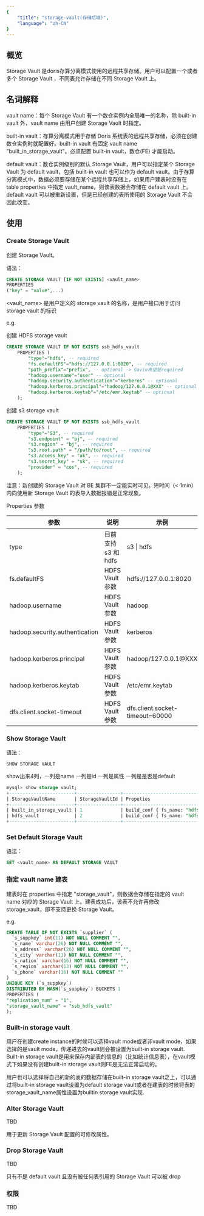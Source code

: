 ```yaml
---
{
    "title": "storage-vault(存储后端)",
    "language": "zh-CN"
}
---
```


<!--
Licensed to the Apache Software Foundation (ASF) under one
or more contributor license agreements.  See the NOTICE file
distributed with this work for additional information
regarding copyright ownership.  The ASF licenses this file
to you under the Apache License, Version 2.0 (the
"License"); you may not use this file except in compliance
with the License.  You may obtain a copy of the License at

  http://www.apache.org/licenses/LICENSE-2.0

Unless required by applicable law or agreed to in writing,
software distributed under the License is distributed on an
"AS IS" BASIS, WITHOUT WARRANTIES OR CONDITIONS OF ANY
KIND, either express or implied.  See the License for the
specific language governing permissions and limitations
under the License.
-->

## 概览

Storage Vault 是doris存算分离模式使用的远程共享存储。用户可以配置一个或者多个 Storage Vault ，不同表允许存储在不同 Storage Vault 上。

## 名词解释

vault name：每个 Storage Vault 有一个数仓实例内全局唯一的名称，除 built-in vault 外，vault name 由用户创建 Storage Vault 时指定。

built-in vault：存算分离模式用于存储 Doris 系统表的远程共享存储，必须在创建数仓实例时就配置好。built-in vault 有固定 vault name "built_in_storage_vault"。必须配置 built-in vault，数仓(FE) 才能启动。

default vault：数仓实例级别的默认 Storage Vault，用户可以指定某个 Storage Vault 为 default vault，包括 built-in vault 也可以作为 default vault。由于存算分离模式中，数据必须要存储在某个远程共享存储上，如果用户建表时没有在 table properties 中指定 vault_name，则该表数据会存储在 default vault 上。default vault 可以被重新设置，但是已经创建的表所使用的 Storage Vault 不会因此改变。

## 使用

### Create Storage Vault

创建 Storage Vault。

语法：

```SQL
CREATE STORAGE VAULT [IF NOT EXISTS] <vault_name>
PROPERTIES
("key" = "value",...)
```

<vault_name> 是用户定义的 storage vault 的名称，是用户接口用于访问 storage vault 的标识

e.g.

 创建 HDFS storage vault

```SQL
CREATE STORAGE VAULT IF NOT EXISTS ssb_hdfs_vault
    PROPERTIES (
        "type"="hdfs", -- required
        "fs.defaultFS"="hdfs://127.0.0.1:8020", -- required
        "path_prefix"="prefix", -- optional -> Gavin希望是required
        "hadoop.username"="user" -- optional
        "hadoop.security.authentication"="kerberos" -- optional
        "hadoop.kerberos.principal"="hadoop/127.0.0.1@XXX" -- optional
        "hadoop.kerberos.keytab"="/etc/emr.keytab" -- optional
    );
```

创建 s3 storage vault

```SQL
CREATE STORAGE VAULT IF NOT EXISTS ssb_hdfs_vault
    PROPERTIES (
        "type"="S3", -- required
        "s3.endpoint" = "bj", -- required
        "s3.region" = "bj", -- required
        "s3.root.path" = "/path/to/root", -- required
        "s3.access_key" = "ak", -- required
        "s3.secret_key" = "sk", -- required
        "provider" = "cos", -- required
    );
```

注意：新创建的 Storage Vault 对 BE 集群不一定能实时可见，短时间（< 1min）内向使用新 Storage Vault 的表导入数据报错是正常现象。

Properties 参数

| 参数                           | 说明                | 示例                            |
| ------------------------------ | ------------------- | ------------------------------- |
| type                           | 目前支持 s3 和 hdfs | s3 \| hdfs                      |
| fs.defaultFS                   | HDFS Vault 参数     | hdfs://127.0.0.1:8020           |
| hadoop.username                | HDFS Vault 参数     | hadoop                          |
| hadoop.security.authentication | HDFS Vault 参数     | kerberos                        |
| hadoop.kerberos.principal      | HDFS Vault 参数     | hadoop/127.0.0.1@XXX            |
| hadoop.kerberos.keytab         | HDFS Vault 参数     | /etc/emr.keytab                 |
| dfs.client.socket-timeout      | HDFS Vault 参数     | dfs.client.socket-timeout=60000 |

### Show Storage Vault

语法：

```Plain
SHOW STORAGE VAULT
```

show出来4列，一列是name 一列是id 一列是属性 一列是是否是default

```SQL
mysql> show storage vault;
+------------------------+----------------+-------------------------------------------------------------------------------------------------+-----------+
| StorageVaultName       | StorageVaultId | Propeties                                                                                       | IsDefault |
+------------------------+----------------+-------------------------------------------------------------------------------------------------+-----------+
| built_in_storage_vault | 1              | build_conf { fs_name: "hdfs://127.0.0.1:8020" } prefix: "_1CF80628-16CF-0A46-54EE-2C4A54AB1519" | false     |
| hdfs_vault             | 2              | build_conf { fs_name: "hdfs://127.0.0.1:8020" } prefix: "_0717D76E-FF5E-27C8-D9E3-6162BC913D97" | false     |
+------------------------+----------------+-------------------------------------------------------------------------------------------------+-----------+
```

### Set Default Storage Vault

语法：

```SQL
SET <vault_name> AS DEFAULT STORAGE VAULT
```

### 指定 vault name 建表

建表时在 properties 中指定 "storage_vault"，则数据会存储在指定的 vault name 对应的 Storage Vault 上。建表成功后，该表不允许再修改 storage_vault，即不支持更换 Storage Vault。

e.g.

```SQL
CREATE TABLE IF NOT EXISTS `supplier` (
  `s_suppkey` int(11) NOT NULL COMMENT "",
  `s_name` varchar(26) NOT NULL COMMENT "",
  `s_address` varchar(26) NOT NULL COMMENT "",
  `s_city` varchar(11) NOT NULL COMMENT "",
  `s_nation` varchar(16) NOT NULL COMMENT "",
  `s_region` varchar(13) NOT NULL COMMENT "",
  `s_phone` varchar(16) NOT NULL COMMENT ""
)
UNIQUE KEY (`s_suppkey`)
DISTRIBUTED BY HASH(`s_suppkey`) BUCKETS 1
PROPERTIES (
"replication_num" = "1",
"storage_vault_name" = "ssb_hdfs_vault"
);
```

### Built-in storage vault

用户在创建create instance的时候可以选择vault mode或者非vault mode，如果选择的是vault mode，传递进去的vault则会被设置为built-in storage vault. Built-in storage vault是用来保存内部表的信息的（比如统计信息表），在vault模式下如果没有创建built-in storage vault则FE是无法正常启动的。

用户也可以选择将自己的新的表的数据存储在built-in storage vault之上，可以通过将built-in storage vault设置为default storage vault或者在建表的时候将表的storage_vault_name属性设置为builtin storage vault实现.

### Alter Storage Vault

TBD

用于更新 Storage Vault 配置的可修改属性。

### Drop Storage Vault

TBD

只有不是 default vault 且没有被任何表引用的 Storage Vault 可以被 drop


### 权限

TBD
